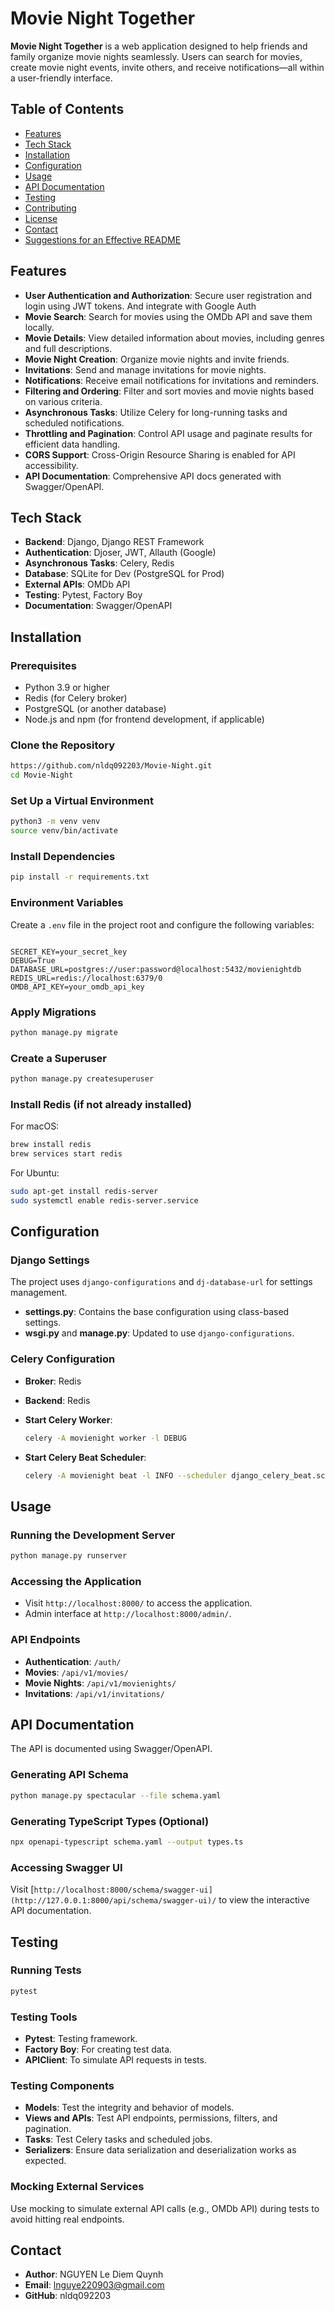 # Movie Night Together

**Movie Night Together** is a web application designed to help friends and family organize movie nights seamlessly. Users can search for movies, create movie night events, invite others, and receive notifications—all within a user-friendly interface.

## Table of Contents

- [Features](https://www.notion.so/README-10d68b6fcc4780dabebddfc1b00336ec?pvs=21)
- [Tech Stack](https://www.notion.so/README-10d68b6fcc4780dabebddfc1b00336ec?pvs=21)
- [Installation](https://www.notion.so/README-10d68b6fcc4780dabebddfc1b00336ec?pvs=21)
- [Configuration](https://www.notion.so/README-10d68b6fcc4780dabebddfc1b00336ec?pvs=21)
- [Usage](https://www.notion.so/README-10d68b6fcc4780dabebddfc1b00336ec?pvs=21)
- [API Documentation](https://www.notion.so/README-10d68b6fcc4780dabebddfc1b00336ec?pvs=21)
- [Testing](https://www.notion.so/README-10d68b6fcc4780dabebddfc1b00336ec?pvs=21)
- [Contributing](https://www.notion.so/README-10d68b6fcc4780dabebddfc1b00336ec?pvs=21)
- [License](https://www.notion.so/README-10d68b6fcc4780dabebddfc1b00336ec?pvs=21)
- [Contact](https://www.notion.so/README-10d68b6fcc4780dabebddfc1b00336ec?pvs=21)
- [Suggestions for an Effective README](https://www.notion.so/README-10d68b6fcc4780dabebddfc1b00336ec?pvs=21)

## Features

- **User Authentication and Authorization**: Secure user registration and login using JWT tokens. And integrate with Google Auth
- **Movie Search**: Search for movies using the OMDb API and save them locally.
- **Movie Details**: View detailed information about movies, including genres and full descriptions.
- **Movie Night Creation**: Organize movie nights and invite friends.
- **Invitations**: Send and manage invitations for movie nights.
- **Notifications**: Receive email notifications for invitations and reminders.
- **Filtering and Ordering**: Filter and sort movies and movie nights based on various criteria.
- **Asynchronous Tasks**: Utilize Celery for long-running tasks and scheduled notifications.
- **Throttling and Pagination**: Control API usage and paginate results for efficient data handling.
- **CORS Support**: Cross-Origin Resource Sharing is enabled for API accessibility.
- **API Documentation**: Comprehensive API docs generated with Swagger/OpenAPI.

## Tech Stack

- **Backend**: Django, Django REST Framework
- **Authentication**: Djoser, JWT, Allauth (Google)
- **Asynchronous Tasks**: Celery, Redis
- **Database**:  SQLite for Dev (PostgreSQL for Prod)
- **External APIs**: OMDb API
- **Testing**: Pytest, Factory Boy
- **Documentation**: Swagger/OpenAPI

## Installation

### Prerequisites

- Python 3.9 or higher
- Redis (for Celery broker)
- PostgreSQL (or another database)
- Node.js and npm (for frontend development, if applicable)

### Clone the Repository

```bash
https://github.com/nldq092203/Movie-Night.git
cd Movie-Night

```

### Set Up a Virtual Environment

```bash
python3 -m venv venv
source venv/bin/activate

```

### Install Dependencies

```bash
pip install -r requirements.txt
```

### Environment Variables

Create a `.env` file in the project root and configure the following variables:

```

SECRET_KEY=your_secret_key
DEBUG=True
DATABASE_URL=postgres://user:password@localhost:5432/movienightdb
REDIS_URL=redis://localhost:6379/0
OMDB_API_KEY=your_omdb_api_key

```

### Apply Migrations

```bash
python manage.py migrate

```

### Create a Superuser

```bash
python manage.py createsuperuser

```

### Install Redis (if not already installed)

For macOS:

```bash
brew install redis
brew services start redis

```

For Ubuntu:

```bash
sudo apt-get install redis-server
sudo systemctl enable redis-server.service

```

## Configuration

### Django Settings

The project uses `django-configurations` and `dj-database-url` for settings management.

- **settings.py**: Contains the base configuration using class-based settings.
- **wsgi.py** and **manage.py**: Updated to use `django-configurations`.

### Celery Configuration

- **Broker**: Redis
- **Backend**: Redis
- **Start Celery Worker**:
    
    ```bash
    celery -A movienight worker -l DEBUG                          
    ```
    
- **Start Celery Beat Scheduler**:
    
    ```bash
    celery -A movienight beat -l INFO --scheduler django_celery_beat.schedulers:DatabaseScheduler
    
    ```
    

## Usage

### Running the Development Server

```bash
python manage.py runserver

```

### Accessing the Application

- Visit `http://localhost:8000/` to access the application.
- Admin interface at `http://localhost:8000/admin/`.

### API Endpoints

- **Authentication**: `/auth/`
- **Movies**: `/api/v1/movies/`
- **Movie Nights**: `/api/v1/movienights/`
- **Invitations**: `/api/v1/invitations/`

## API Documentation

The API is documented using Swagger/OpenAPI.

### Generating API Schema

```bash
python manage.py spectacular --file schema.yaml

```

### Generating TypeScript Types (Optional)

```bash
npx openapi-typescript schema.yaml --output types.ts

```

### Accessing Swagger UI

Visit [`http://localhost:8000/schema/swagger-ui](http://127.0.0.1:8000/api/schema/swagger-ui)/` to view the interactive API documentation.

## Testing

### Running Tests

```bash
pytest
```

### Testing Tools

- **Pytest**: Testing framework.
- **Factory Boy**: For creating test data.
- **APIClient**: To simulate API requests in tests.

### Testing Components

- **Models**: Test the integrity and behavior of models.
- **Views and APIs**: Test API endpoints, permissions, filters, and pagination.
- **Tasks**: Test Celery tasks and scheduled jobs.
- **Serializers**: Ensure data serialization and deserialization works as expected.

### Mocking External Services

Use mocking to simulate external API calls (e.g., OMDb API) during tests to avoid hitting real endpoints.

## Contact

- **Author**: NGUYEN Le Diem Quynh
- **Email**: lnguye220903@gmail.com
- **GitHub**: nldq092203